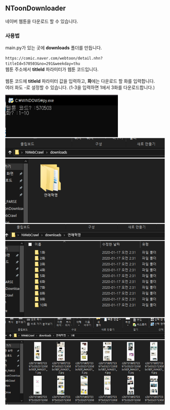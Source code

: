## NToonDownloader
네이버 웹툰을 다운로드 할 수 있습니다.

### 사용법
main.py가 있는 곳에 **downloads** 폴더를 만듭니다.

`https://comic.naver.com/webtoon/detail.nhn?titleId=570503&no=291&weekday=thu`<br>
웹툰 주소에서 **titleId** 파라미터가 웹툰 코드입니다. <br><br>
웹툰 코드에 **titleId** 파라미터 값을 입력하고, **화**에는 다운로드 할 화를 입력합니다. <br>
여러 화도 -로 설정할 수 있습니다. (1-3을 입력하면 1에서 3화를 다운로드합니다.) 

![example](./img/1.png)
![example2](./img/2.png)
![example3](./img/3.png)
![example4](./img/4.png)